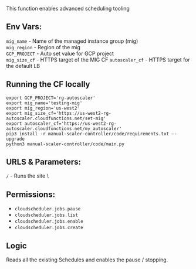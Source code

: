 This function enables advanced scheduling tooling

## Env Vars:
`mig_name` - Name of the managed instance group (mig) \
`mig_region` - Region of the mig \
`GCP_PROJECT` - Auto set value for GCP project \
`mig_size_cf` - HTTPS target of the MIG CF
`autoscaler_cf` - HTTPS target for the default LB

## Running the CF locally
```
export GCP_PROJECT='rg-autoscaler'
export mig_name='testing-mig'
export mig_region='us-west2'
export mig_size_cf='https://us-west2-rg-autoscaler.cloudfunctions.net/set-mig'
export autoscaler_cf='https://us-west2-rg-autoscaler.cloudfunctions.net/my_autoscaler'
pip3 install -r manual-scaler-controller/code/requirements.txt --upgrade
python3 manual-scaler-controller/code/main.py
```

## URLS & Parameters:
`/` - Runs the site \

## Permissions:
- `cloudscheduler.jobs.pause`
- `cloudscheduler.jobs.list`
- `cloudscheduler.jobs.enable`
- `cloudscheduler.jobs.create`



## Logic
Reads all the existing Schedules and enables the pause / stopping.
